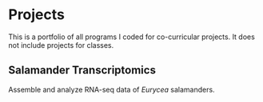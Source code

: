 # Projects
This is a portfolio of all programs I coded for co-curricular projects. It does
not include projects for classes.

## Salamander Transcriptomics
Assemble and analyze RNA-seq data of _Eurycea_ salamanders.
